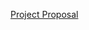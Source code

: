 [Project Proposal](https://docs.google.com/presentation/d/1TjYV8ag48BH_18-qiVcgzESvqTTJ1x0U2C8PzoA-AiI)
